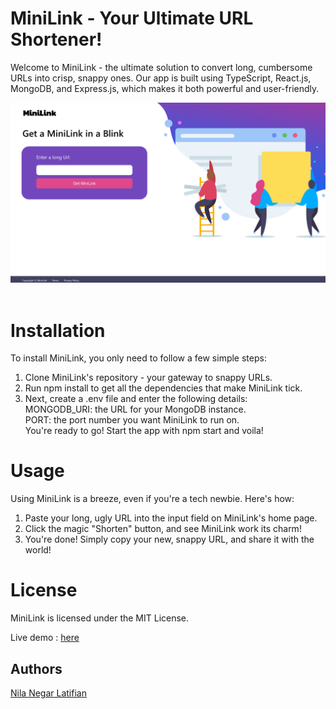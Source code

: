 # MiniLink - Your Ultimate URL Shortener!

Welcome to MiniLink - the ultimate solution to convert long, cumbersome URLs into crisp, snappy ones. Our app is built using TypeScript, React.js, MongoDB, and Express.js, which makes it both powerful and user-friendly.

<div align = "center">
<img src= "https://github.com/negarlatifian/MiniLink/blob/master/client/utils/Screenshot.png?raw=true"  />
</div>
<br/>

# Installation

To install MiniLink, you only need to follow a few simple steps:

1. Clone MiniLink's repository - your gateway to snappy URLs.
2. Run npm install to get all the dependencies that make MiniLink tick.
3. Next, create a .env file and enter the following details:<br>
   MONGODB_URI: the URL for your MongoDB instance.<br>
   PORT: the port number you want MiniLink to run on.<br>
   You're ready to go! Start the app with npm start and voila!

# Usage

Using MiniLink is a breeze, even if you're a tech newbie. Here's how:

1. Paste your long, ugly URL into the input field on MiniLink's home page.
2. Click the magic "Shorten" button, and see MiniLink work its charm!
3. You're done! Simply copy your new, snappy URL, and share it with the world!

# License

MiniLink is licensed under the MIT License.

Live demo : [here](https://minilink-h06h.onrender.com/)

## Authors

[Nila Negar Latifian](https://github.com/negarlatifian)
